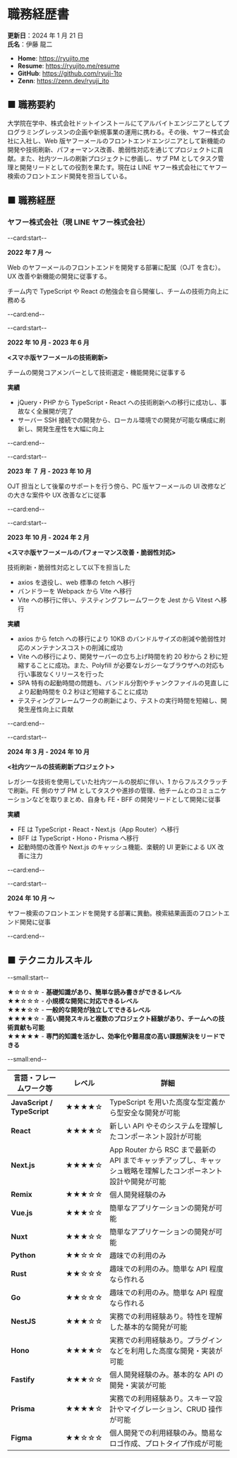 # 職務経歴書

**更新日**：2024 年 1 月 21 日  
**氏名**：伊藤 龍二

- **Home**: https://ryujito.me
- **Resume**: https://ryujito.me/resume
- **GitHub️**: https://github.com/ryuji-1to
- **Zenn**: https://zenn.dev/ryuji_ito

## ■ 職務要約

大学院在学中、株式会社ドットインストールにてアルバイトエンジニアとしてプログラミングレッスンの企画や新規事業の運用に携わる。その後、ヤフー株式会社に入社し、Web 版ヤフーメールのフロントエンドエンジニアとして新機能の開発や技術刷新、パフォーマンス改善、脆弱性対応を通じてプロジェクトに貢献。また、社内ツールの刷新プロジェクトに参画し、サブ PM としてタスク管理と開発リードとしての役割を果たす。現在は LINE ヤフー株式会社にてヤフー検索のフロントエンド開発を担当している。

## ■ 職務経歴

### ヤフー株式会社（現 LINE ヤフー株式会社）

--card:start--

**2022 年 7 月 〜**

Web のヤフーメールのフロントエンドを開発する部署に配属（OJT を含む）。UX 改善や新機能の開発に従事する。

チーム内で TypeScript や React の勉強会を自ら開催し、チームの技術力向上に務める

--card:end--

--card:start--

**2022 年 10 月 - 2023 年 6 月**

**<スマホ版ヤフーメールの技術刷新>**

チームの開発コアメンバーとして技術選定・機能開発に従事する

**実績**

- jQuery・PHP から TypeScript・React への技術刷新への移行に成功し、事故なく全展開が完了
- サーバー SSH 接続での開発から、ローカル環境での開発が可能な構成に刷新し、開発生産性を大幅に向上

--card:end--

--card:start--

**2023 年 ７ 月 - 2023 年 10 月**

OJT 担当として後輩のサポートを行う傍ら、PC 版ヤフーメールの UI 改修などの大きな案件や UX 改善などに従事

--card:end--

--card:start--

**2023 年 10 月 - 2024 年 2 月**

**<スマホ版ヤフーメールのパフォーマンス改善・脆弱性対応>**

技術刷新・脆弱性対応として以下を担当した

- axios を退役し、web 標準の fetch へ移行
- バンドラーを Webpack から Vite へ移行
- Vite への移行に伴い、テスティングフレームワークを Jest から Vitest へ移行

**実績**

- axios から fetch への移行により 10KB のバンドルサイズの削減や脆弱性対応のメンテナンスコストの削減に成功
- Vite への移行により、開発サーバーの立ち上げ時間を約 20 秒から 2 秒に短縮することに成功。また、Polyfill が必要なレガシーなブラウザへの対応も行い事故なくリリースを行った
- SPA 特有の起動時間の問題も、バンドル分割やチャンクファイルの見直しにより起動時間を 0.2 秒ほど短縮することに成功
- テスティングフレームワークの刷新により、テストの実行時間を短縮し、開発生産性向上に貢献

--card:end--

--card:start--

**2024 年 3 月 - 2024 年 10 月**

**<社内ツールの技術刷新プロジェクト>**

レガシーな技術を使用していた社内ツールの脱却に伴い、1 からフルスクラッチで刷新。FE 側のサブ PM としてタスクや進捗の管理、他チームとのコミュニケーションなどを取りまとめ、自身も FE・BFF の開発リードとして開発に従事

**実績**

- FE は TypeScript・React・Next.js（App Router）へ移行
- BFF は TypeScript・Hono・Prisma へ移行
- 起動時間の改善や Next.js のキャッシュ機能、楽観的 UI 更新による UX 改善に注力

--card:end--

--card:start--

**2024 年 10 月 〜**

ヤフー検索のフロントエンドを開発する部署に異動。検索結果画面のフロントエンド開発に従事

--card:end--

## ■ テクニカルスキル

--small:start--

★☆☆☆☆ - **基礎知識があり、簡単な読み書きができるレベル**  
★★☆☆☆ - **小規模な開発に対応できるレベル**  
★★★☆☆ - **一般的な開発が独立してできるレベル**  
★★★★☆ - **高い開発スキルと複数のプロジェクト経験があり、チームへの技術貢献も可能**  
★★★★★ - **専門的知識を活かし、効率化や難易度の高い課題解決をリードできる**

--small:end--

| 言語・フレームワーク等      | レベル | 詳細                                                                                                            |
| --------------------------- | ------ | --------------------------------------------------------------------------------------------------------------- |
| **JavaScript / TypeScript** | ★★★★☆  | TypeScript を用いた高度な型定義から型安全な開発が可能                                                           |
| **React**                   | ★★★★☆  | 新しい API やそのシステムを理解したコンポーネント設計が可能                                                     |
| **Next.js**                 | ★★★★☆  | App Router から RSC まで最新の API までキャッチアップし、キャッシュ戦略を理解したコンポーネント設計や開発が可能 |
| **Remix**                   | ★★★☆☆  | 個人開発経験のみ                                                                                                |
| **Vue.js**                  | ★★★☆☆  | 簡単なアプリケーションの開発が可能                                                                              |
| **Nuxt**                    | ★★★☆☆  | 簡単なアプリケーションの開発が可能                                                                              |
| **Python**                  | ★★☆☆☆  | 趣味での利用のみ                                                                                                |
| **Rust**                    | ★★☆☆☆  | 趣味での利用のみ。簡単な API 程度なら作れる                                                                     |
| **Go**                      | ★★☆☆☆  | 趣味での利用のみ。簡単な API 程度なら作れる                                                                     |
| **NestJS**                  | ★★★☆☆  | 実務での利用経験あり。特性を理解した基本的な開発が可能                                                          |
| **Hono**                    | ★★★★☆  | 実務での利用経験あり。プラグインなどを利用した高度な開発・実装が可能                                            |
| **Fastify**                 | ★★★☆☆  | 個人開発経験のみ。基本的な API の開発・実装が可能                                                               |
| **Prisma**                  | ★★★★☆  | 実務での利用経験あり。スキーマ設計やマイグレーション、CRUD 操作が可能                                           |
| **Figma**                   | ★★☆☆☆  | 個人開発での利用経験のみ。簡易なロゴ作成、プロトタイプ作成が可能                                                |
